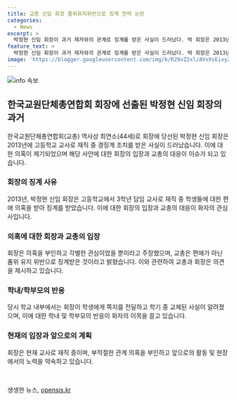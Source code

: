 ```yaml
---
title: 교총 신임 회장 품위유지위반으로 징계 전력 논란
categories:
  - News
excerpt: >
  박정현 신임 회장이 과거 제자와의 관계로 징계를 받은 사실이 드러났다. 박 회장은 2013년 학교에서 징계를 받고 이번 교총 회장 선거에서 성비위 의혹이 제기되었다. 교총 관계자는 이를 품위유지 위반으로 징계받았다고 밝히며 의혹에 실체가 없을 수 있다고 주장했다. 박 회장은 이에 대해 부적절한 관계 의혹은 사실이 아니라고 주장했지만, 해당 학교 학부모들은 박 회장이 학생에게 쪽지를 전송하고 무책임하게 떠난 점을 비판했다.
feature_text: >
  박정현 신임 회장이 과거 제자와의 관계로 징계를 받은 사실이 드러났다. 박 회장은 2013년 학교에서 징계를 받고 이번 교총 회장 선거에서 성비위 의혹이 제기되었다. 교총 관계자는 이를 품위유지 위반으로 징계받았다고 밝히며 의혹에 실체가 없을 수 있다고 주장했다. 박 회장은 이에 대해 부적절한 관계 의혹은 사실이 아니라고 주장했지만, 해당 학교 학부모들은 박 회장이 학생에게 쪽지를 전송하고 무책임하게 떠난 점을 비판했다.
image: 'https://blogger.googleusercontent.com/img/b/R29vZ2xl/AVvXsEixyZcFfHzMRdzZMjFBmAUKJYCLCGyLL1o632UiGVXcaFdKo_bkvkuCioo0uUKlGfBVcT3P84aROyZIXSBEx3Aw5nCQ3pTgDom1WDC4m8eifvWiAmWEEVb4x6G_l8C0QH225ldMjyaFvpxGEBGNO37VmDTDMHGhJPq73UglMfDca1-0aw/s1600/blogspot.png'
---
```


<p><img src="https://blogger.googleusercontent.com/img/b/R29vZ2xl/AVvXsEixyZcFfHzMRdzZMjFBmAUKJYCLCGyLL1o632UiGVXcaFdKo_bkvkuCioo0uUKlGfBVcT3P84aROyZIXSBEx3Aw5nCQ3pTgDom1WDC4m8eifvWiAmWEEVb4x6G_l8C0QH225ldMjyaFvpxGEBGNO37VmDTDMHGhJPq73UglMfDca1-0aw/s1600/blogspot.png" alt="info 속보" /></p>

<h2 data-ke-size="size26">한국교원단체총연합회 회장에 선출된 박정현 신임 회장의 과거</h2>

<p data-ke-size="size16">한국교원단체총연합회(교총) 역사상 최연소(44세)로 회장에 당선된 박정현 신임 회장은 2013년에 고등학교 교사로 재직 중 경징계 조치를 받은 사실이 드러났습니다. 이에 대한 의혹이 제기되었으며 해당 사안에 대한 회장의 입장과 교총의 대응이 이슈가 되고 있습니다.</p>

<h3><b>회장의 징계 사유</b></h3>

<p data-ke-size="size16">2013년, 박정현 신임 회장은 고등학교에서 3학년 담임 교사로 재직 중 학생들에 대한 편애 의혹을 받아 징계를 받았습니다. 이에 대한 회장의 입장과 교총의 대응이 화자의 관심사입니다.</p>

<h3><b>의혹에 대한 회장과 교총의 입장</b></h3>

<p data-ke-size="size16">회장은 의혹을 부인하고 각별한 관심이었을 뿐이라고 주장했으며, 교총은 편애가 아닌 품위 유지 위반으로 징계받은 것이라고 밝혔습니다. 이와 관련하여 교총과 회장은 의견을 제시하고 있습니다.</p>

<h3><b>학내/학부모의 반응</b></h3>

<p data-ke-size="size16">당시 학교 내부에서는 회장이 학생에게 쪽지를 전달하고 학기 중 교체된 사실이 알려졌으며, 이에 대한 학내 및 학부모의 반응이 화자의 이목을 끌고 있습니다.</p>

<h3><b>현재의 입장과 앞으로의 계획</b></h3>

<p data-ke-size="size16">회장은 현재 교사로 재직 중이며, 부적절한 관계 의혹을 부인하고 앞으로의 활동 및 현장에서의 노력을 약속하고 있습니다.</p>

<p data-ke-size="size16">&nbsp;</p>
생생한 뉴스, <a href="https://opensis.kr" rel="dofollow">opensis.kr</a>


